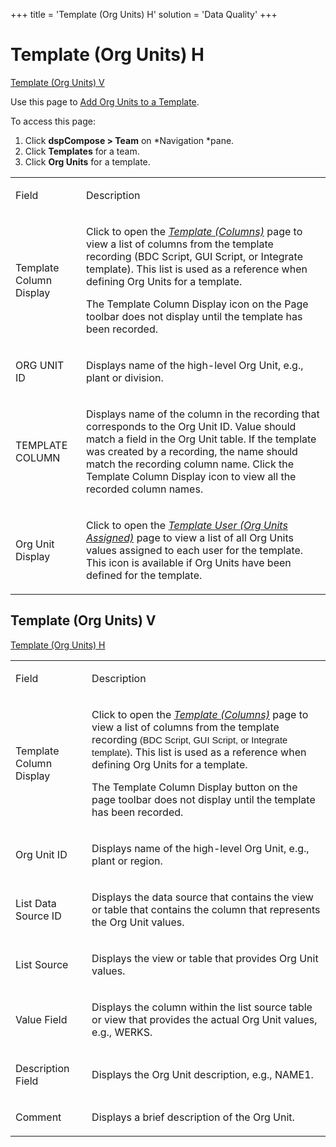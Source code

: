 +++
title = 'Template (Org Units) H'
solution = 'Data Quality'
+++

# Template (Org Units) H

[Template (Org Units) V](#Template_Org_Units_V)

<div class="use">

Use this page to [Add Org Units to a
Template](../Use_Cases/Set_up_Org_Units.htm#Add_Org_Units_to_a_Template).

</div>

To access this page:

1.  Click <span style="font-weight: bold;">dspCompose \>
    Team</span> on *Navigation *pane.
2.  Click <span style="font-weight: bold;">Templates</span> for a team.
3.  Click <span style="font-weight: bold;">Org Units</span> for a
    template.

<table>
<tbody>
<tr class="odd">
<td><p>Field</p></td>
<td><p>Description</p></td>
</tr>
<tr class="even">
<td><p>Template Column Display</p></td>
<td><p>Click to open the <em><a href="Template_Columns.htm"><em>Template (Columns)</em></a></em> page to view a list of columns from the template recording (BDC Script, GUI Script, or Integrate template). This list is used as a reference when defining Org Units for a template.</p>
<p>The Template Column Display icon on the Page toolbar does not display until the template has been recorded.</p></td>
</tr>
<tr class="odd">
<td><p>ORG UNIT ID</p></td>
<td><p>Displays name of the high-level Org Unit, e.g., plant or division.</p></td>
</tr>
<tr class="even">
<td><p>TEMPLATE COLUMN</p></td>
<td><p>Displays name of the column in the recording that corresponds to the Org Unit ID. Value should match a field in the Org Unit table. If the template was created by a recording, the name should match the recording column name. Click the Template Column Display icon to view all the recorded column names.</p></td>
</tr>
<tr class="odd">
<td><p>Org Unit Display</p></td>
<td><p>Click to open the <em><a href="Template_User_Org_Units_Assigned.htm">Template User (Org Units Assigned)</a></em> page to view a list of all Org Units values assigned to each user for the template. This icon is available if Org Units have been defined for the template.</p></td>
</tr>
</tbody>
</table>

## <span id="Template_Org_Units_V"></span>Template (Org Units) V

[Template (Org Units) H](Template_Org_Units_H.htm)

<table>
<tbody>
<tr class="odd">
<td><p>Field</p></td>
<td><p>Description</p></td>
</tr>
<tr class="even">
<td><p>Template Column Display</p></td>
<td><p>Click to open the <em><a href="Template_Columns.htm"><em>Template (Columns)</em></a></em> page to view a list of columns from the template recording <span style="font-size: 11.0pt;font-family: Arial, sans-serif;">(BDC Script, GUI Script, or Integrate template)</span>. This list is used as a reference when defining Org Units for a template.</p>
<p>The Template Column Display button on the page toolbar does not display until the template has been recorded.</p></td>
</tr>
<tr class="odd">
<td><p>Org Unit ID</p></td>
<td><p>Displays name of the high-level Org Unit, e.g., plant or region.</p></td>
</tr>
<tr class="even">
<td><p>List Data Source ID</p></td>
<td><p>Displays the data source that contains the view or table that contains the column that represents the Org Unit values.</p></td>
</tr>
<tr class="odd">
<td><p>List Source</p></td>
<td><p>Displays the view or table that provides Org Unit values.  </p></td>
</tr>
<tr class="even">
<td><p>Value Field</p></td>
<td><p>Displays the column within the list source table or view that provides the actual Org Unit values, e.g., WERKS.</p></td>
</tr>
<tr class="odd">
<td><p>Description Field</p></td>
<td><p>Displays the Org Unit description, e.g., NAME1.</p></td>
</tr>
<tr class="even">
<td><p>Comment</p></td>
<td><p>Displays a brief description of the Org Unit.</p></td>
</tr>
</tbody>
</table>

